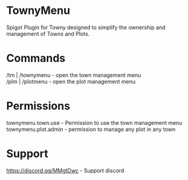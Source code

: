 # TownyMenu
 Spigot Plugin for Towny designed to simplify the ownership and management of Towns and Plots.
 
 # Commands
 /tm | /townymenu - open the town management menu  
 /plm | /plotmenu - open the plot management menu  


# Permissions

townymenu.town.use - Permission to use the town management menu  
townymenu.plot.admin - permission to manage any plot in any town  

# Support
https://discord.gg/MMgtDwc - Support discord

